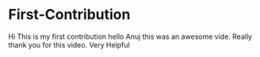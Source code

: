 # First-Contribution
Hi This is my first contribution
hello Anuj this was an awesome vide. Really thank you for this video. Very Helpful
